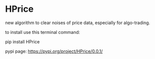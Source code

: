 # HPrice
new algorithm to clear noises of price data, especially for algo-trading. 

to install use this terminal command:

pip install HPrice

pypi page:
https://pypi.org/project/HPrice/0.0.1/
